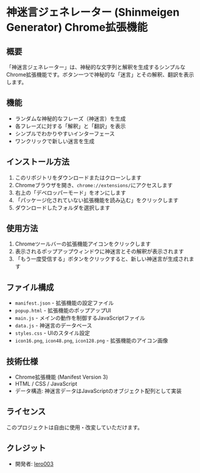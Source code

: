# 神迷言ジェネレーター (Shinmeigen Generator) Chrome拡張機能

## 概要
「神迷言ジェネレーター」は、神秘的な文字列と解釈を生成するシンプルなChrome拡張機能です。ボタン一つで神秘的な「迷言」とその解釈、翻訳を表示します。

## 機能
- ランダムな神秘的なフレーズ（神迷言）を生成
- 各フレーズに対する「解釈」と「翻訳」を表示
- シンプルでわかりやすいインターフェース
- ワンクリックで新しい迷言を生成

## インストール方法
1. このリポジトリをダウンロードまたはクローンします
2. Chromeブラウザを開き、`chrome://extensions/`にアクセスします
3. 右上の「デベロッパーモード」をオンにします
4. 「パッケージ化されていない拡張機能を読み込む」をクリックします
5. ダウンロードしたフォルダを選択します

## 使用方法
1. Chromeツールバーの拡張機能アイコンをクリックします
2. 表示されるポップアップウィンドウに神迷言とその解釈が表示されます
3. 「もう一度受信する」ボタンをクリックすると、新しい神迷言が生成されます

## ファイル構成
- `manifest.json` - 拡張機能の設定ファイル
- `popup.html` - 拡張機能のポップアップUI
- `main.js` - メインの動作を制御するJavaScriptファイル
- `data.js` - 神迷言のデータベース
- `styles.css` - UIのスタイル設定
- `icon16.png`, `icon48.png`, `icon128.png` - 拡張機能のアイコン画像

## 技術仕様
- Chrome拡張機能 (Manifest Version 3)
- HTML / CSS / JavaScript
- データ構造: 神迷言データはJavaScriptのオブジェクト配列として実装

## ライセンス
このプロジェクトは自由に使用・改変していただけます。

## クレジット
- 開発者: [lero003](https://github.com/lero003)
